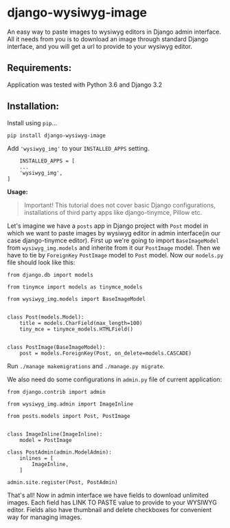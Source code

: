 # django-wysiwyg-image #

An easy way to paste images to wysiwyg editors in Django admin interface. All it needs from you is to download an image through standard Django interface, and you will get a url to provide to your wysiwyg editor.

Requirements:
-------------
Application was tested with Python 3.6 and Django 3.2

Installation:
-------------

Install using ``pip``...

    pip install django-wysiwyg-image

Add ``'wysiwyg_img'`` to your ``INSTALLED_APPS`` setting.

        INSTALLED_APPS = [
        ...
        'wysiwyg_img',
    ]


**Usage:**

>Important! This tutorial does not cover basic Django configurations, installations of third party apps like django-tinymce, Pillow etc.

Let's imagine we have a ``posts`` app in Django project with ``Post`` model in which we want to paste images by wysiwyg editor in admin interface(in our case django-tinymce editor). First up we're going to import ``BaseImageModel`` from ``wysiwyg_img.models`` and inherite from it our ``PostImage`` model. Then we have to tie by ``ForeignKey`` ``PostImage`` model to ``Post`` model. Now our ``models.py`` file should look like this:

```
from django.db import models

from tinymce import models as tinymce_models

from wysiwyg_img.models import BaseImageModel


class Post(models.Model):
    title = models.CharField(max_length=100)
    tiny_mce = tinymce_models.HTMLField()


class PostImage(BaseImageModel):
    post = models.ForeignKey(Post, on_delete=models.CASCADE)
```
Run ``./manage makemigrations`` and ``./manage.py migrate``.

We also need do some configurations in ``admin.py`` file of current application:

```
from django.contrib import admin

from wysiwyg_img.admin import ImageInline

from posts.models import Post, PostImage


class ImageInline(ImageInline):
    model = PostImage

class PostAdmin(admin.ModelAdmin):
    inlines = [
        ImageInline,
    ]

admin.site.register(Post, PostAdmin)

```
That's all! Now in admin interface we have fields to download unlimited images. Each field has LINK TO PASTE value to provide to your WYSIWYG editor. Fields also have thumbnail and delete checkboxes for convenient way for managing images.
[](images/admin_interface.png)